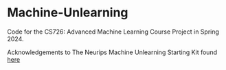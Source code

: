 # Machine-Unlearning
Code for the CS726: Advanced Machine Learning Course Project in Spring 2024.

Acknowledgements to The Neurips Machine Unlearning Starting Kit found [here](https://github.com/unlearning-challenge/starting-kit)
